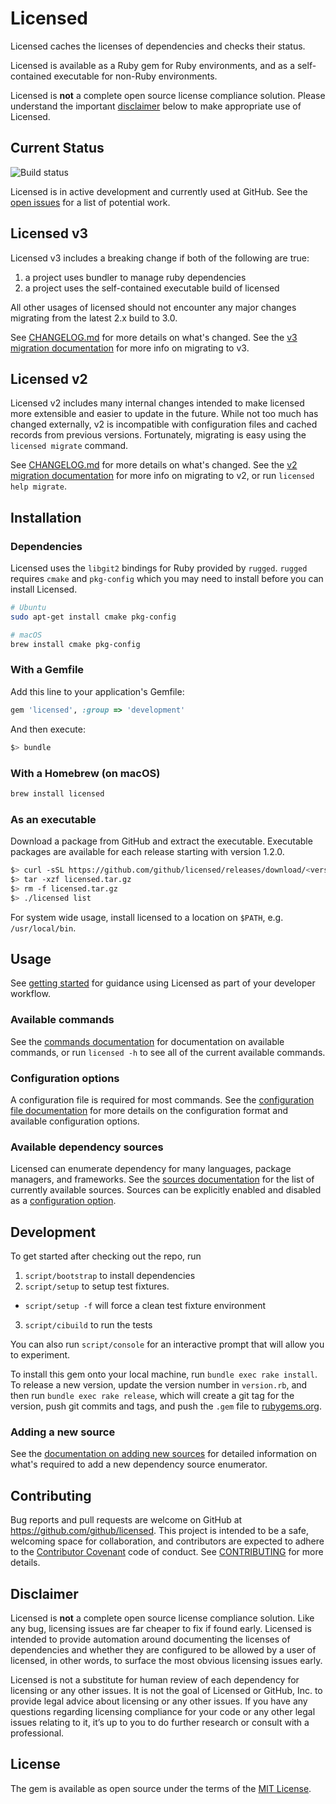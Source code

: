 # Licensed

Licensed caches the licenses of dependencies and checks their status.

Licensed is available as a Ruby gem for Ruby environments, and as a self-contained executable for non-Ruby environments.

Licensed is **not** a complete open source license compliance solution. Please understand the important [disclaimer](#disclaimer) below to make appropriate use of Licensed.

## Current Status

![Build status](https://github.com/github/licensed/workflows/Test/badge.svg)

Licensed is in active development and currently used at GitHub.  See the [open issues](https://github.com/github/licensed/issues) for a list of potential work.

## Licensed v3

Licensed v3 includes a breaking change if both of the following are true:

1. a project uses bundler to manage ruby dependencies
2. a project uses the self-contained executable build of licensed

All other usages of licensed should not encounter any major changes migrating from the latest 2.x build to 3.0.  

See [CHANGELOG.md](./CHANGELOG.md) for more details on what's changed.
See the [v3 migration documentation](./docs/migrations/v3.md) for more info on migrating to v3.

## Licensed v2

Licensed v2 includes many internal changes intended to make licensed more extensible and easier to update in the future.  While not too much has changed externally, v2 is incompatible with configuration files and cached records from previous versions.  Fortunately, migrating is easy using the `licensed migrate` command.

See [CHANGELOG.md](./CHANGELOG.md) for more details on what's changed.
See the [v2 migration documentation](./docs/migrations/v2.md) for more info on migrating to v2, or run `licensed help migrate`.

## Installation

### Dependencies

Licensed uses the `libgit2` bindings for Ruby provided by `rugged`. `rugged` requires `cmake` and `pkg-config` which you may need to install before you can install Licensed.

```bash
# Ubuntu
sudo apt-get install cmake pkg-config

# macOS
brew install cmake pkg-config
```

### With a Gemfile

Add this line to your application's Gemfile:

```ruby
gem 'licensed', :group => 'development'
```

And then execute:

```bash
$> bundle
```

### With a Homebrew (on macOS)

```bash
brew install licensed
```

### As an executable

Download a package from GitHub and extract the executable.  Executable packages are available for each release starting with version 1.2.0.

```bash
$> curl -sSL https://github.com/github/licensed/releases/download/<version>/licensed-<version>-<os>-x64.tar.gz > licensed.tar.gz
$> tar -xzf licensed.tar.gz
$> rm -f licensed.tar.gz
$> ./licensed list
```

For system wide usage, install licensed to a location on `$PATH`, e.g. `/usr/local/bin`.

## Usage

See [getting started](./docs/getting_started.md) for guidance using Licensed as part of your developer workflow.

### Available commands

See the [commands documentation](./docs/commands) for documentation on available commands, or run `licensed -h` to see all of the current available commands.

### Configuration options

A configuration file is required for most commands.  See the [configuration file documentation](./docs/configuration.md) for more details on the configuration format and available configuration options.

### Available dependency sources

Licensed can enumerate dependency for many languages, package managers, and frameworks.  See the [sources documentation](./docs/sources) for the list of currently available sources.  Sources can be explicitly enabled and disabled as a [configuration option](./docs/configuration/dependency_source_enumerators.md).

## Development

To get started after checking out the repo, run

1. `script/bootstrap` to install dependencies
2. `script/setup` to setup test fixtures.
  - `script/setup -f` will force a clean test fixture environment
3. `script/cibuild` to run the tests

You can also run `script/console` for an interactive prompt that will allow you to experiment.

To install this gem onto your local machine, run `bundle exec rake install`. To release a new version, update the version number in `version.rb`, and then run `bundle exec rake release`, which will create a git tag for the version, push git commits and tags, and push the `.gem` file to [rubygems.org](https://rubygems.org).

### Adding a new source

See the [documentation on adding new sources](./docs/adding_a_new_source.md) for detailed information on what's required to add a new dependency source enumerator.

## Contributing

Bug reports and pull requests are welcome on GitHub at https://github.com/github/licensed. This project is intended to be a safe, welcoming space for collaboration, and contributors are expected to adhere to the [Contributor Covenant](http://contributor-covenant.org/) code of conduct.  See [CONTRIBUTING](CONTRIBUTING.md) for more details.

## Disclaimer

Licensed is **not** a complete open source license compliance solution. Like any bug, licensing issues are far cheaper to fix if found early. Licensed is intended to provide automation around documenting the licenses of dependencies and whether they  are configured to be allowed by a user of licensed, in other words, to surface the most obvious licensing issues early.

Licensed is not a substitute for human review of each dependency for licensing or any other issues. It is not the goal of Licensed or GitHub, Inc. to provide legal advice about licensing or any other issues. If you have any questions regarding licensing compliance for your code or any other legal issues relating to it, it’s up to you to do further research or consult with a professional.

## License

The gem is available as open source under the terms of the [MIT License](http://opensource.org/licenses/MIT).
